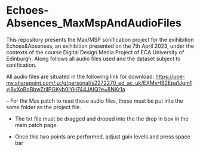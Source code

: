 # Echoes-Absences_MaxMspAndAudioFiles
This repository presents the Max/MSP sonification project for the exihibition Echoes&amp;Absenses, an exihibition presented on the 7th April 2023, under the contexts of the course Digital Design Media Project of ECA University of Edinburgh. Along follows all audio files used and the dataset subject to sonification.

All audio files are situated in the following link for download: https://uoe-my.sharepoint.com/:u:/g/personal/s2272270_ed_ac_uk/EXMxHB2Epa1Jgm1xj8yXoBoBbwZrlIPGKyb0lYH744JAIQ?e=8NKr1a


– For the Mas patch to read these audio files, these must be put into the same folder as the project file.

- The txt file must be dragged and droped into the the drop in box in the main patch page. 

- Once this two points are performed, adjust gain levels and press space bar
